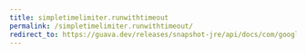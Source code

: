 ```yaml
---
title: simpletimelimiter.runwithtimeout
permalink: /simpletimelimiter.runwithtimeout/
redirect_to: https://guava.dev/releases/snapshot-jre/api/docs/com/google/common/util/concurrent/SimpleTimeLimiter.html#runWithTimeout-java.lang.Runnable-long-java.util.concurrent.TimeUnit-
---
```

